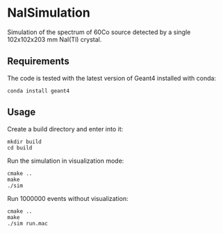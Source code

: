 # NaISimulation
Simulation of the spectrum of 60Co source detected by a single 102x102x203 mm NaI(Tl) crystal.

## Requirements

The code is tested with the latest version of Geant4 installed with conda:
```
conda install geant4
```


## Usage

Create a build directory and enter into it:
```
mkdir build 
cd build
```

Run the simulation in visualization mode:
```
cmake ..
make
./sim
```

Run 1000000 events without visualization:
```
cmake ..
make
./sim run.mac
```